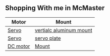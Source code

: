 ## Shopping With me in McMaster

| Motor   | Mount |
| -------- | ------- |
| [Servo](https://www.adafruit.com/product/1142)  | [vertialc aluminum mount](https://www.servocity.com/vertical-aluminum-servo-mount/)  |
| [Servo](https://www.adafruit.com/product/1142) | [servo plate](https://www.servocity.com/1801-series-servo-plate-for-standard-size-servos/)    |
| [DC motor](https://www.amazon.com/Gear-Motor-Outer-Diameter-Metal/dp/B07TPT6X52)    | [Mount](https://www.adafruit.com/product/3843)   |